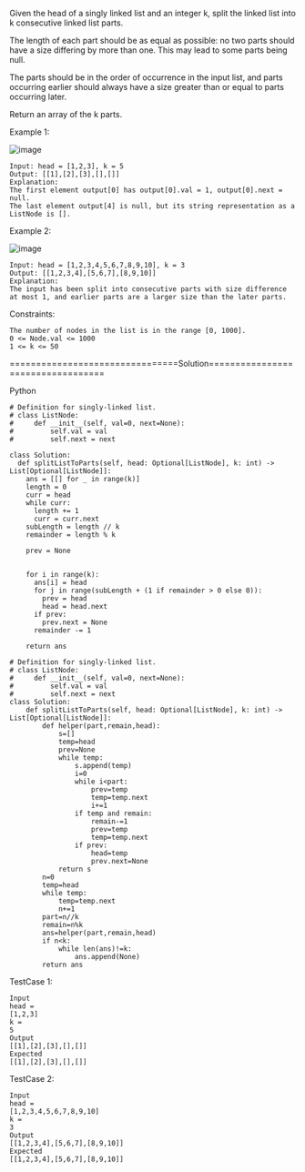 Given the head of a singly linked list and an integer k, split the linked list into k consecutive linked list parts.

The length of each part should be as equal as possible: no two parts should have a size differing by more than one. This may lead to some parts being null.

The parts should be in the order of occurrence in the input list, and parts occurring earlier should always have a size greater than or equal to parts occurring later.

Return an array of the k parts.

 

Example 1:

![image](https://github.com/Pughal/leetcode_solutions/assets/22728867/0f73cd3b-437a-467a-a80f-d32b5e305475)

```
Input: head = [1,2,3], k = 5
Output: [[1],[2],[3],[],[]]
Explanation:
The first element output[0] has output[0].val = 1, output[0].next = null.
The last element output[4] is null, but its string representation as a ListNode is [].
```

Example 2:

![image](https://github.com/Pughal/leetcode_solutions/assets/22728867/9f69a825-ca21-4df6-bad4-def974b672ff)

```
Input: head = [1,2,3,4,5,6,7,8,9,10], k = 3
Output: [[1,2,3,4],[5,6,7],[8,9,10]]
Explanation:
The input has been split into consecutive parts with size difference at most 1, and earlier parts are a larger size than the later parts.
``` 

Constraints:
```
The number of nodes in the list is in the range [0, 1000].
0 <= Node.val <= 1000
1 <= k <= 50
```


================================Solution==================================

Python

```
# Definition for singly-linked list.
# class ListNode:
#     def __init__(self, val=0, next=None):
#         self.val = val
#         self.next = next

class Solution:
  def splitListToParts(self, head: Optional[ListNode], k: int) -> List[Optional[ListNode]]:
    ans = [[] for _ in range(k)]
    length = 0
    curr = head
    while curr:
      length += 1
      curr = curr.next
    subLength = length // k
    remainder = length % k

    prev = None
   

    for i in range(k):
      ans[i] = head
      for j in range(subLength + (1 if remainder > 0 else 0)):
        prev = head
        head = head.next
      if prev:
        prev.next = None
      remainder -= 1

    return ans
```

```
# Definition for singly-linked list.
# class ListNode:
#     def __init__(self, val=0, next=None):
#         self.val = val
#         self.next = next
class Solution:
    def splitListToParts(self, head: Optional[ListNode], k: int) -> List[Optional[ListNode]]:
        def helper(part,remain,head):
            s=[]
            temp=head
            prev=None
            while temp:
                s.append(temp)
                i=0
                while i<part:
                    prev=temp
                    temp=temp.next
                    i+=1
                if temp and remain:
                    remain-=1
                    prev=temp
                    temp=temp.next
                if prev:
                    head=temp
                    prev.next=None
            return s
        n=0
        temp=head
        while temp:
            temp=temp.next
            n+=1
        part=n//k
        remain=n%k
        ans=helper(part,remain,head)
        if n<k:
            while len(ans)!=k:
                ans.append(None)
        return ans
```


TestCase 1:
```
Input
head =
[1,2,3]
k =
5
Output
[[1],[2],[3],[],[]]
Expected
[[1],[2],[3],[],[]]
```

TestCase 2:
```
Input
head =
[1,2,3,4,5,6,7,8,9,10]
k =
3
Output
[[1,2,3,4],[5,6,7],[8,9,10]]
Expected
[[1,2,3,4],[5,6,7],[8,9,10]]
```
